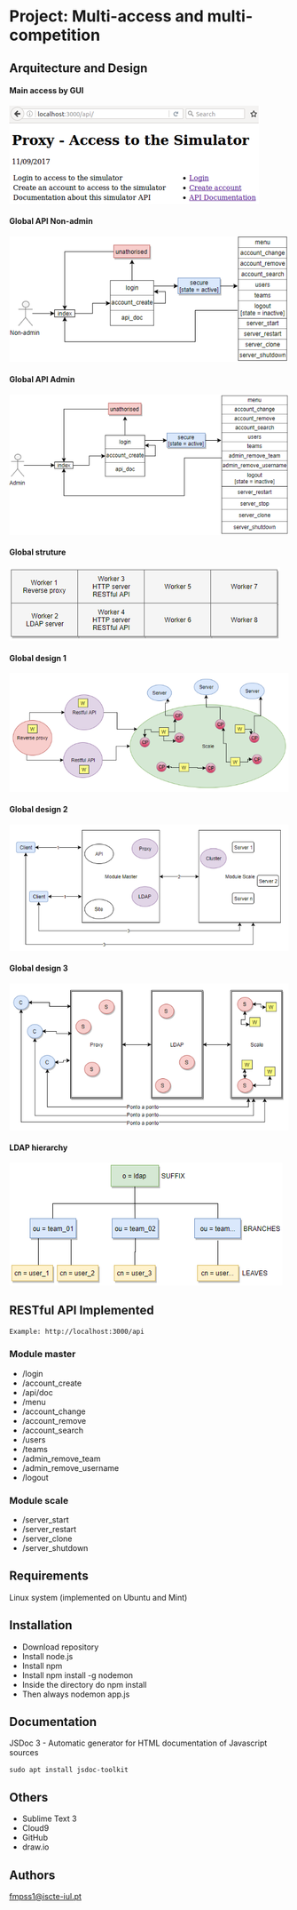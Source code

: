 
# Project: Multi-access and multi-competition


## Arquitecture and Design

#### Main access by GUI
![alt text](images/01.main_access_by_gui.png "Main access by GUI")
#### Global API Non-admin
![alt text](images/02.global_api_non-admin.png "Global API non-admin")
#### Global API Admin
![alt text](images/03.global_api_admin.png "Global API non-admin")
#### Global struture
![alt text](images/04.global_struture.png "Global struture")
#### Global design 1
![alt text](images/05.global_design.png "Global design 1")
#### Global design 2
![alt text](images/06.global_design.png "Global design 2")
#### Global design 3
![alt text](images/07.global_design.png "Global design 3")
#### LDAP hierarchy
![alt text](images/08.LDAP_hierarchy.png "LDAP hierarchy")

## RESTful API Implemented
```
Example: http://localhost:3000/api
```

### Module master
* /login
* /account_create
* /api/doc
* /menu
* /account_change
* /account_remove
* /account_search
* /users
* /teams
* /admin_remove_team
* /admin_remove_username
* /logout

### Module scale
* /server_start
* /server_restart
* /server_clone
* /server_shutdown


## Requirements
Linux system (implemented on Ubuntu and Mint)


## Installation
* Download repository
* Install node.js
* Install npm
* Install npm install -g nodemon
* Inside the directory do npm install
* Then always nodemon app.js


## Documentation
JSDoc 3 - Automatic generator for HTML documentation of Javascript sources
```
sudo apt install jsdoc-toolkit
```


## Others
* Sublime Text 3
* Cloud9
* GitHub
* draw.io


## Authors
fmpss1@iscte-iul.pt

